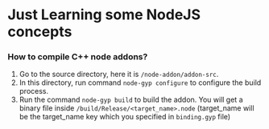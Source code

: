 # Just Learning some NodeJS concepts

### How to compile C++ node addons?

1. Go to the source directory, here it is `/node-addon/addon-src`.
2. In this directory, run command `node-gyp configure` to configure the build process.
3. Run the command `node-gyp build` to build the addon. You will get a binary file inside `/build/Release/<target_name>.node` (target_name will be the target_name key which you specified in `binding.gyp` file)
